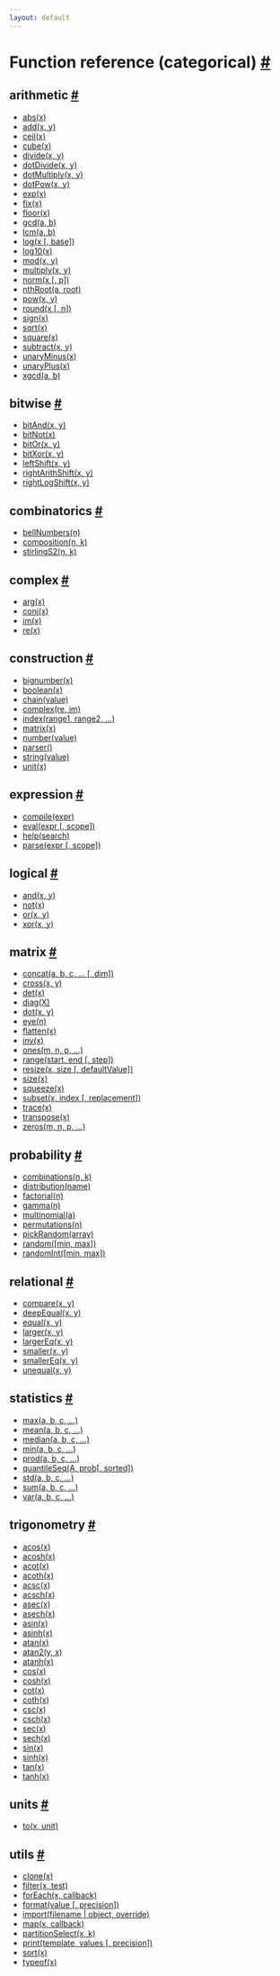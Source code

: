 ```yaml
---
layout: default
---
```


<h1 id="function-reference-categorical">Function reference (categorical) <a href="#function-reference-categorical" title="Permalink">#</a></h1>

<h2 id="arithmetic">arithmetic <a href="#arithmetic" title="Permalink">#</a></h2>

- [abs(x)](abs.html)
- [add(x, y)](add.html)
- [ceil(x)](ceil.html)
- [cube(x)](cube.html)
- [divide(x, y)](divide.html)
- [dotDivide(x, y)](dotDivide.html)
- [dotMultiply(x, y)](dotMultiply.html)
- [dotPow(x, y)](dotPow.html)
- [exp(x)](exp.html)
- [fix(x)](fix.html)
- [floor(x)](floor.html)
- [gcd(a, b)](gcd.html)
- [lcm(a, b)](lcm.html)
- [log(x [, base])](log.html)
- [log10(x)](log10.html)
- [mod(x, y)](mod.html)
- [multiply(x, y)](multiply.html)
- [norm(x [, p])](norm.html)
- [nthRoot(a, root)](nthRoot.html)
- [pow(x, y)](pow.html)
- [round(x [, n])](round.html)
- [sign(x)](sign.html)
- [sqrt(x)](sqrt.html)
- [square(x)](square.html)
- [subtract(x, y)](subtract.html)
- [unaryMinus(x)](unaryMinus.html)
- [unaryPlus(x)](unaryPlus.html)
- [xgcd(a, b)](xgcd.html)

<h2 id="bitwise">bitwise <a href="#bitwise" title="Permalink">#</a></h2>

- [bitAnd(x, y)](bitAnd.html)
- [bitNot(x)](bitNot.html)
- [bitOr(x, y)](bitOr.html)
- [bitXor(x, y)](bitXor.html)
- [leftShift(x, y)](leftShift.html)
- [rightArithShift(x, y)](rightArithShift.html)
- [rightLogShift(x, y)](rightLogShift.html)

<h2 id="combinatorics">combinatorics <a href="#combinatorics" title="Permalink">#</a></h2>

- [bellNumbers(n)](bellNumbers.html)
- [composition(n, k)](composition.html)
- [stirlingS2(n, k)](stirlingS2.html)

<h2 id="complex">complex <a href="#complex" title="Permalink">#</a></h2>

- [arg(x)](arg.html)
- [conj(x)](conj.html)
- [im(x)](im.html)
- [re(x)](re.html)

<h2 id="construction">construction <a href="#construction" title="Permalink">#</a></h2>

- [bignumber(x)](bignumber.html)
- [boolean(x)](boolean.html)
- [chain(value)](chain.html)
- [complex(re, im)](complex.html)
- [index(range1, range2, ...)](index.html)
- [matrix(x)](matrix.html)
- [number(value)](number.html)
- [parser()](parser.html)
- [string(value)](string.html)
- [unit(x)](unit.html)

<h2 id="expression">expression <a href="#expression" title="Permalink">#</a></h2>

- [compile(expr)](compile.html)
- [eval(expr [, scope])](eval.html)
- [help(search)](help.html)
- [parse(expr [, scope])](parse.html)

<h2 id="logical">logical <a href="#logical" title="Permalink">#</a></h2>

- [and(x, y)](and.html)
- [not(x)](not.html)
- [or(x, y)](or.html)
- [xor(x, y)](xor.html)

<h2 id="matrix">matrix <a href="#matrix" title="Permalink">#</a></h2>

- [concat(a, b, c, ... [, dim])](concat.html)
- [cross(x, y)](cross.html)
- [det(x)](det.html)
- [diag(X)](diag.html)
- [dot(x, y)](dot.html)
- [eye(n)](eye.html)
- [flatten(x)](flatten.html)
- [inv(x)](inv.html)
- [ones(m, n, p, ...)](ones.html)
- [range(start, end [, step])](range.html)
- [resize(x, size [, defaultValue])](resize.html)
- [size(x)](size.html)
- [squeeze(x)](squeeze.html)
- [subset(x, index [, replacement])](subset.html)
- [trace(x)](trace.html)
- [transpose(x)](transpose.html)
- [zeros(m, n, p, ...)](zeros.html)

<h2 id="probability">probability <a href="#probability" title="Permalink">#</a></h2>

- [combinations(n, k)](combinations.html)
- [distribution(name)](distribution.html)
- [factorial(n)](factorial.html)
- [gamma(n)](gamma.html)
- [multinomial(a)](multinomial.html)
- [permutations(n)](permutations.html)
- [pickRandom(array)](pickRandom.html)
- [random([min, max])](random.html)
- [randomInt([min, max])](randomInt.html)

<h2 id="relational">relational <a href="#relational" title="Permalink">#</a></h2>

- [compare(x, y)](compare.html)
- [deepEqual(x, y)](deepEqual.html)
- [equal(x, y)](equal.html)
- [larger(x, y)](larger.html)
- [largerEq(x, y)](largerEq.html)
- [smaller(x, y)](smaller.html)
- [smallerEq(x, y)](smallerEq.html)
- [unequal(x, y)](unequal.html)

<h2 id="statistics">statistics <a href="#statistics" title="Permalink">#</a></h2>

- [max(a, b, c, ...)](max.html)
- [mean(a, b, c, ...)](mean.html)
- [median(a, b, c, ...)](median.html)
- [min(a, b, c, ...)](min.html)
- [prod(a, b, c, ...)](prod.html)
- [quantileSeq(A, prob[, sorted])](quantileSeq.html)
- [std(a, b, c, ...)](std.html)
- [sum(a, b, c, ...)](sum.html)
- [var(a, b, c, ...)](var.html)

<h2 id="trigonometry">trigonometry <a href="#trigonometry" title="Permalink">#</a></h2>

- [acos(x)](acos.html)
- [acosh(x)](acosh.html)
- [acot(x)](acot.html)
- [acoth(x)](acoth.html)
- [acsc(x)](acsc.html)
- [acsch(x)](acsch.html)
- [asec(x)](asec.html)
- [asech(x)](asech.html)
- [asin(x)](asin.html)
- [asinh(x)](asinh.html)
- [atan(x)](atan.html)
- [atan2(y, x)](atan2.html)
- [atanh(x)](atanh.html)
- [cos(x)](cos.html)
- [cosh(x)](cosh.html)
- [cot(x)](cot.html)
- [coth(x)](coth.html)
- [csc(x)](csc.html)
- [csch(x)](csch.html)
- [sec(x)](sec.html)
- [sech(x)](sech.html)
- [sin(x)](sin.html)
- [sinh(x)](sinh.html)
- [tan(x)](tan.html)
- [tanh(x)](tanh.html)

<h2 id="units">units <a href="#units" title="Permalink">#</a></h2>

- [to(x, unit)](to.html)

<h2 id="utils">utils <a href="#utils" title="Permalink">#</a></h2>

- [clone(x)](clone.html)
- [filter(x, test)](filter.html)
- [forEach(x, callback)](forEach.html)
- [format(value [, precision])](format.html)
- [import(filename | object, override)](import.html)
- [map(x, callback)](map.html)
- [partitionSelect(x, k)](partitionSelect.html)
- [print(template, values [, precision])](print.html)
- [sort(x)](sort.html)
- [typeof(x)](typeof.html)
